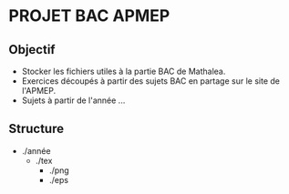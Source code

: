 # PROJET BAC APMEP

## Objectif

* Stocker les fichiers utiles à la partie BAC de Mathalea.
* Exercices découpés à partir des sujets BAC en partage sur le site de l'APMEP.
* Sujets à partir de l'année ...

    
## Structure

* ./année
    * ./tex
        * ./png
        * ./eps